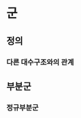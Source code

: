 <!---
title: 군
category: Mathematics
language: Korean
--->

# 군

## 정의

### 다른 대수구조와의 관계

## 부분군

### 정규부분군
